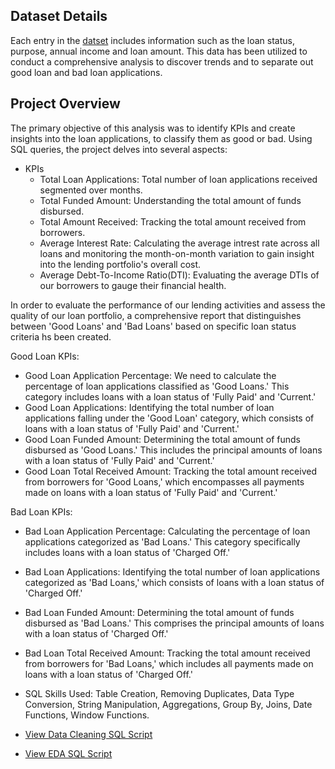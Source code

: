 ## Dataset Details
Each entry in the [datset](https://github.com/Debraj-Bora/SQL-Portfolio/blob/main/Bank%20Loan%20Case%20Study/financial_loan.csv) includes information such as the loan status, purpose, annual income and loan amount. This data has been utilized to conduct a comprehensive analysis to discover trends and to separate out good loan and bad loan applications.

## Project Overview
The primary objective of this analysis was to identify KPIs and create insights into the loan applications, to classify them as good or bad. Using SQL queries, the project delves into several aspects:
- KPIs
  - Total Loan Applications: Total number of loan applications received segmented over months.
  - Total Funded Amount: Understanding the total amount of funds disbursed.
  - Total Amount Received: Tracking the total amount received from borrowers.
  - Average Interest Rate: Calculating the average intrest rate across all loans and monitoring the month-on-month variation to gain insight into the lending portfolio's overall cost.
  - Average Debt-To-Income Ratio(DTI): Evaluating the average DTIs of our borrowers to gauge their financial health.

In order to evaluate the performance of our lending activities and assess the quality of our loan portfolio, a comprehensive report that distinguishes between 'Good Loans' and 'Bad Loans' based on specific loan status criteria hs been created.

Good Loan KPIs:
- Good Loan Application Percentage: We need to calculate the percentage of loan applications classified as 'Good Loans.' This category includes loans with a loan status of 'Fully Paid' and 'Current.'
- Good Loan Applications: Identifying the total number of loan applications falling under the 'Good Loan' category, which consists of loans with a loan status of 'Fully Paid' and 'Current.'
- Good Loan Funded Amount: Determining the total amount of funds disbursed as 'Good Loans.' This includes the principal amounts of loans with a loan status of 'Fully Paid' and 'Current.'
- Good Loan Total Received Amount: Tracking the total amount received from borrowers for 'Good Loans,' which encompasses all payments made on loans with a loan status of 'Fully Paid' and 'Current.'

Bad Loan KPIs:
- Bad Loan Application Percentage: Calculating the percentage of loan applications categorized as 'Bad Loans.' This category specifically includes loans with a loan status of 'Charged Off.'
- Bad Loan Applications: Identifying the total number of loan applications categorized as 'Bad Loans,' which consists of loans with a loan status of 'Charged Off.'
- Bad Loan Funded Amount: Determining the total amount of funds disbursed as 'Bad Loans.' This comprises the principal amounts of loans with a loan status of 'Charged Off.'
- Bad Loan Total Received Amount: Tracking the total amount received from borrowers for 'Bad Loans,' which includes all payments made on loans with a loan status of 'Charged Off.'

- SQL Skills Used: Table Creation, Removing Duplicates, Data Type Conversion, String Manipulation, Aggregations, Group By, Joins, Date Functions, Window Functions.
- [View Data Cleaning SQL Script](https://github.com/Debraj-Bora/SQL-Portfolio/blob/main/Bank%20Loan%20Case%20Study/loan_DataCleaning.sql)
- [View EDA SQL Script](https://github.com/Debraj-Bora/SQL-Portfolio/blob/main/Bank%20Loan%20Case%20Study/loan_EDA.sql)
